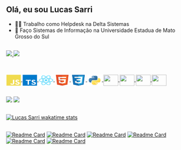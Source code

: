 ## Olá, eu sou Lucas Sarri

* 🧑‍🎓 Trabalho como Helpdesk na Delta Sistemas
* 📖 Faço Sistemas de Informação na Universidade Estadua de Mato Grosso do Sul

## 

<div>
  <a href="https://github.com/LucasSarri">
  <img height="180em" src="https://github-readme-stats.vercel.app/api?username=LucasSarri&show_icons=true&theme=algolia&include_all_commits=true&count_private=true"/>
  <img height="180em" src="https://github-readme-stats.vercel.app/api/top-langs/?username=LucasSarri&layout=compact&langs_count=16&theme=algolia"/>
</div>

##

<div style="display: inline_block"><br>
    <img align="center" height="30" width="40" src="https://raw.githubusercontent.com/devicons/devicon/master/icons/javascript/javascript-plain.svg">
    <img align="center" height="30" width="40" src="https://raw.githubusercontent.com/devicons/devicon/master/icons/typescript/typescript-plain.svg">
    <img align="center" height="30" width="40" src="https://raw.githubusercontent.com/devicons/devicon/master/icons/react/react-original.svg">
    <img align="center" height="30" width="40" src="https://raw.githubusercontent.com/devicons/devicon/master/icons/html5/html5-original.svg">
    <img align="center" height="30" width="40" src="https://raw.githubusercontent.com/devicons/devicon/master/icons/css3/css3-original.svg">
    <img align="center"  height="30" width="40" src="https://raw.githubusercontent.com/devicons/devicon/master/icons/python/python-original.svg">
    <img align="center" height="30" width="40" src="https://cdn.jsdelivr.net/gh/devicons/devicon/icons/mysql/mysql-original.svg" />
    <img align="center" height="30" width="40" src="https://cdn.jsdelivr.net/gh/devicons/devicon/icons/java/java-original.svg" />
    <img align="center" height="30" width="40" src="https://cdn.jsdelivr.net/gh/devicons/devicon/icons/c/c-original.svg" />
    <img align="center" height="30" width="40" src="https://cdn.jsdelivr.net/gh/devicons/devicon/icons/git/git-original.svg" />
</div>

##

<div>
  <a href="https://instagram.com/sarri.lucas" target="_blank"><img src="https://img.shields.io/badge/-Instagram-%23E4405F?style=for-the-badge&logo=instagram&logoColor=white" target="_blank"></a>
  <a href = "mailto:lucassarrirock@gmail.com"><img src="https://img.shields.io/badge/Gmail-D14836?style=for-the-badge&logo=gmail&logoColor=white" target="_blank"></a>
</div>

##

[![Lucas Sarri wakatime stats](https://github-readme-stats.vercel.app/api/wakatime?username=LucasSarri)](https://github.com/LucasSarri)

##

[![Readme Card](https://github-readme-stats.vercel.app/api/pin/?username=LucasSarri&repo=Estudos-Python)](https://github.com/LucasSarri/Estudos-Python)
[![Readme Card](https://github-readme-stats.vercel.app/api/pin/?username=LucasSarri&repo=Paradigmas_Programacao)](https://github.com/LucasSarri/Paradigmas_Programacao)
[![Readme Card](https://github-readme-stats.vercel.app/api/pin/?username=LucasSarri&repo=Estudo-TypeScript)](https://github.com/LucasSarri/Estudo-TypeScript)
[![Readme Card](https://github-readme-stats.vercel.app/api/pin/?username=LucasSarri&repo=Estudos-Python)](https://github.com/LucasSarri/Estudos-Python)
[![Readme Card](https://github-readme-stats.vercel.app/api/pin/?username=LucasSarri&repo=Estudo_ShellScript-Linux)](https://github.com/LucasSarri/Estudo_ShellScript-Linux)
[![Readme Card](https://github-readme-stats.vercel.app/api/pin/?username=LucasSarri&repo=Estudo_SQL)](https://github.com/LucasSarri/Estudo_SQL)